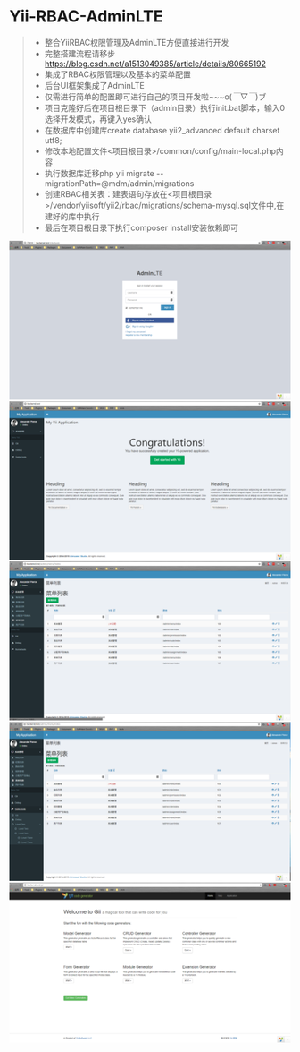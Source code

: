 # Yii-RBAC-AdminLTE
> * 整合YiiRBAC权限管理及AdminLTE方便直接进行开发
> * 完整搭建流程请移步 https://blog.csdn.net/a1513049385/article/details/80665192
> * 集成了RBAC权限管理以及基本的菜单配置
> * 后台UI框架集成了AdminLTE
> * 仅需进行简单的配置即可进行自己的项目开发啦~~~o(*￣▽￣*)ブ
> * 项目克隆好后在项目根目录下（admin目录）执行init.bat脚本，输入0选择开发模式，再键入yes确认
> * 在数据库中创建库create database yii2_advanced default charset utf8;
> * 修改本地配置文件<项目根目录>/common/config/main-local.php内容
> * 执行数据库迁移php yii migrate --migrationPath=@mdm/admin/migrations
> * 创建RBAC相关表：建表语句存放在<项目根目录>/vendor/yiisoft/yii2/rbac/migrations/schema-mysql.sql文件中,在建好的库中执行
> * 最后在项目根目录下执行composer install安装依赖即可

![image](https://github.com/Loren1999/Yii-RBAC-AdminLTE/blob/master/admin/image/login.png)
![image](https://github.com/Loren1999/Yii-RBAC-AdminLTE/blob/master/admin/image/default.png)
![image](https://github.com/Loren1999/Yii-RBAC-AdminLTE/blob/master/admin/image/menu-list.png)
![image](https://github.com/Loren1999/Yii-RBAC-AdminLTE/blob/master/admin/image/tree-menu.png)
![image](https://github.com/Loren1999/Yii-RBAC-AdminLTE/blob/master/admin/image/gii.png)
